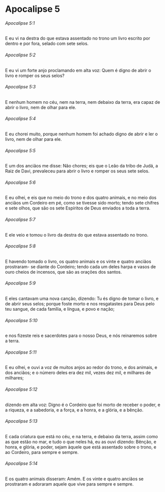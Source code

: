 # Apocalipse 5

###### Apocalipse 5:1

E eu vi na destra do que estava assentado no trono um livro escrito por dentro e por fora, selado com sete selos.

###### Apocalipse 5:2

E eu vi um forte anjo proclamando em alta voz: Quem é digno de abrir o livro e romper os seus selos?

###### Apocalipse 5:3

E nenhum homem no céu, nem na terra, nem debaixo da terra, era capaz de abrir o livro, nem de olhar para ele.

###### Apocalipse 5:4

E eu chorei muito, porque nenhum homem foi achado digno de abrir e ler o livro, nem de olhar para ele.

###### Apocalipse 5:5

E um dos anciãos me disse: Não chores; eis que o Leão da tribo de Judá, a Raiz de Davi, prevaleceu para abrir o livro e romper os seus sete selos.

###### Apocalipse 5:6

E eu olhei, e eis que no meio do trono e dos quatro animais, e no meio dos anciãos um Cordeiro em pé, como se tivesse sido morto; tendo sete chifres e sete olhos, que são os sete Espíritos de Deus enviados a toda a terra.

###### Apocalipse 5:7

E ele veio e tomou o livro da destra do que estava assentado no trono.

###### Apocalipse 5:8

E havendo tomado o livro, os quatro animais e os vinte e quatro anciãos prostraram- se diante do Cordeiro; tendo cada um deles harpa e vasos de ouro cheios de incensos, que são as orações dos santos.

###### Apocalipse 5:9

E eles cantavam uma nova canção, dizendo: Tu és digno de tomar o livro, e de abrir seus selos; porque foste morto e nos resgatastes para Deus pelo teu sangue, de cada família, e língua, e povo e nação;

###### Apocalipse 5:10

e nos fizeste reis e sacerdotes para o nosso Deus, e nós reinaremos sobre a terra.

###### Apocalipse 5:11

E eu olhei, e ouvi a voz de muitos anjos ao redor do trono, e dos animais, e dos anciãos; e o número deles era dez mil, vezes dez mil, e milhares de milhares;

###### Apocalipse 5:12

dizendo em alta voz: Digno é o Cordeiro que foi morto de receber o poder, e a riqueza, e a sabedoria, e a força, e a honra, e a glória, e a bênção.

###### Apocalipse 5:13

E cada criatura que está no céu, e na terra, e debaixo da terra, assim como as que estão no mar, e tudo o que neles há, eu as ouvi dizendo: Bênção, e honra, e glória, e poder, sejam àquele que está assentado sobre o trono, e ao Cordeiro, para sempre e sempre.

###### Apocalipse 5:14

E os quatro animais disseram: Amém. E os vinte e quatro anciãos se prostraram e adoraram aquele que vive para sempre e sempre.

